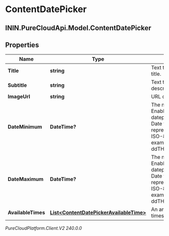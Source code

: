# ContentDatePicker

## ININ.PureCloudApi.Model.ContentDatePicker

## Properties

|Name | Type | Description | Notes|
|------------ | ------------- | ------------- | -------------|
| **Title** | **string** | Text to show in the title. | [optional] |
| **Subtitle** | **string** | Text to show in the description. | [optional] |
| **ImageUrl** | **string** | URL of an image | [optional] |
| **DateMinimum** | **DateTime?** | The minimum Date Enabled in the datepicker calendar. Date time is represented as an ISO-8601 string. For example: yyyy-MM-ddTHH:mm:ss[.mmm]Z | [optional] |
| **DateMaximum** | **DateTime?** | The maximum Date Enabled in the datepicker calendar. Date time is represented as an ISO-8601 string. For example: yyyy-MM-ddTHH:mm:ss[.mmm]Z | [optional] |
| **AvailableTimes** | [**List&lt;ContentDatePickerAvailableTime&gt;**](ContentDatePickerAvailableTime) | An array of available times objects. | |



_PureCloudPlatform.Client.V2 240.0.0_
